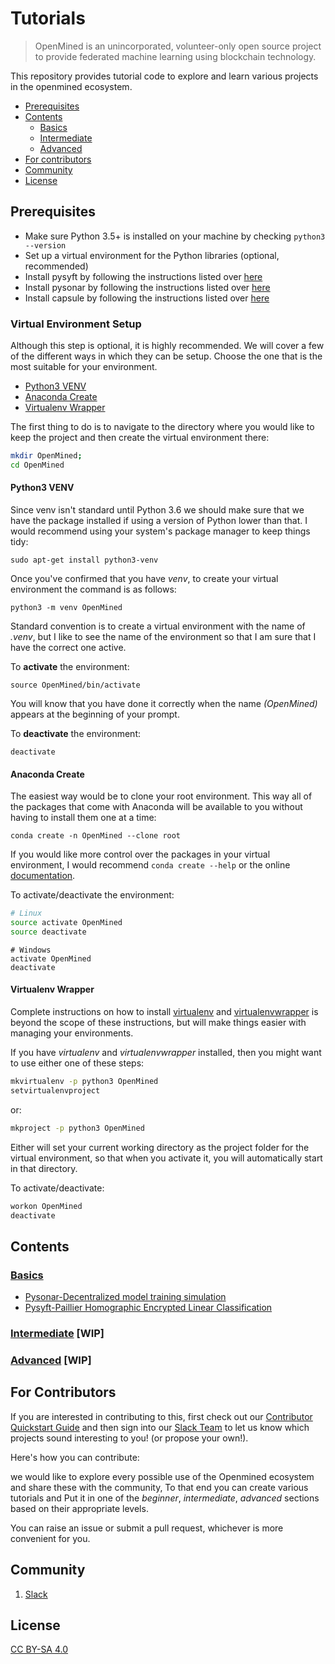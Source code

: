 # Tutorials

> OpenMined is an unincorporated, volunteer-only open source project to provide federated machine learning using blockchain technology.

This repository provides tutorial code to explore and learn various projects in the openmined ecosystem.

<!-- TOC depthFrom:2 -->

- [Prerequisites](#prerequisites)
- [Contents](#contents)
    - [Basics](#Basics)
    - [Intermediate](#Intermediate)
    - [Advanced](#Advanced)
- [For contributors](#For-Contributors)
- [Community](#Community)
- [License](#License)

<!-- /TOC -->

## Prerequisites

- Make sure Python 3.5+ is installed on your machine by checking `python3 --version`
- Set up a virtual environment for the Python libraries (optional, recommended)
- Install pysyft by following the instructions listed over [here](https://github.com/OpenMined/PySyft/blob/master/README.md)
- Install pysonar by following the instructions listed over [here](https://github.com/OpenMined/PySonar/blob/master/README.md)
- Install capsule by following the instructions listed over [here](https://github.com/OpenMined/Capsule/blob/master/README.md)

### Virtual Environment Setup
Although this step is optional, it is highly recommended. We will cover a few of the different ways in which they can be setup. Choose the one that is the most suitable for your environment.

- [Python3 VENV](#venv)
- [Anaconda Create](#conda-create)
- [Virtualenv Wrapper](#virtualenv)

The first thing to do is to navigate to the directory where you would like to keep the project and then create the virtual environment there:

```bash
mkdir OpenMined;
cd OpenMined
```

#### Python3 VENV
Since venv isn't standard until Python 3.6 we should make sure that we have the package installed if using a version of Python lower than that. I would recommend using your system's package manager to keep things tidy:

`sudo apt-get install python3-venv`

Once you've confirmed that you have *venv*, to create your virtual environment the command is as follows:

`python3 -m venv OpenMined`

Standard convention is to create a virtual environment with the name of *.venv*, but I like to see the name of the environment so that I am sure that I have the correct one active.

To **activate** the environment:

`source OpenMined/bin/activate`

You will know that you have done it correctly when the name *(OpenMined)* appears at the beginning of your prompt.

To **deactivate** the environment:

`deactivate`

#### Anaconda Create
The easiest way would be to clone your root environment. This way all of the packages that come with Anaconda will be available to you without having to install them one at a time:

`conda create -n OpenMined --clone root`

If you would like more control over the packages in your virtual environment, I would recommend `conda create --help` or the online [documentation](https://docs.anaconda.com/docs_oss/conda/using/envs#).

To activate/deactivate the environment:

```bash
# Linux
source activate OpenMined
source deactivate
```
```shell
# Windows
activate OpenMined
deactivate
```
#### Virtualenv Wrapper
Complete instructions on how to install [virtualenv](http://docs.python-guide.org/en/latest/dev/virtualenvs/) and [virtualenvwrapper](https://virtualenvwrapper.readthedocs.io/en/latest/) is beyond the scope of these instructions, but will make things easier with managing your environments.

If you have *virtualenv* and *virtualenvwrapper* installed, then you might want to use either one of these steps:

```bash
mkvirtualenv -p python3 OpenMined
setvirtualenvproject
```
or:

```bash
mkproject -p python3 OpenMined
```
Either will set your current working directory as the project folder for the virtual environment, so that when you activate it, you will automatically start in that directory.

To activate/deactivate:

```bash
workon OpenMined
deactivate
```

## Contents

### [Basics](https://github.com/OpenMined/tutorials/tree/master/beginner)
- [Pysonar-Decentralized model training simulation](https://github.com/OpenMined/tutorials/blob/master/beginner/Pysonar-Decentralized%20model%20training%20simulation.ipynb)
- [Pysyft-Paillier Homographic Encrypted Linear Classification](https://goo.gl/86M4bg)
### [Intermediate]() [WIP]
### [Advanced]() [WIP]


## For Contributors

If you are interested in contributing to this, first check out our [Contributor Quickstart Guide](https://github.com/OpenMined/Docs/blob/master/contributing/quickstart.md) and then sign into our [Slack Team](https://openmined.slack.com/)  to let us know which projects sound interesting to you! (or propose your own!).

Here's how you can contribute:

we would like to explore every possible use of the Openmined ecosystem and share these with the community, To that end you can create various tutorials and Put it in one of the _beginner_, _intermediate_, _advanced_  sections based on their appropriate levels.

You can raise an issue or submit a pull request, whichever is more convenient for you.

## Community

1. [Slack](https://openmined.slack.com/)

## License

[CC BY-SA 4.0](https://creativecommons.org/licenses/by-sa/4.0/)
